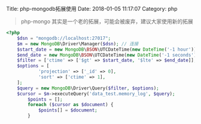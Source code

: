 Title: php-mongodb拓展使用
Date: 2018-01-05 11:17:07
Category: php

> php-mongo 其实是一个老的拓展，可能会被废弃，建议大家使用新的拓展

```php
<?php
    $dsn = "mongodb://localhost:27017";
    $m = new MongoDB\Driver\Manager($dsn); // 连接
	$start_date = new MongoDB\BSON\UTCDateTime(new DateTime('-1 hour'));
	$end_date = new MongoDB\BSON\UTCDateTime(new DateTime('-1 seconds'));
	$filter = ['ctime' => ['$gt' => $start_date, '$lte' => $end_date]];
	$options = [
			'projection' => ['_id' => 0],
			'sort' => ['ctime' => 1],
	];
	$query = new MongoDB\Driver\Query($filter, $options);
	$cursor = $m->executeQuery('data_test.memory_log', $query);
		$points = [];
		foreach ($cursor as $document) {
			$points[] = $document;
	    }
```


